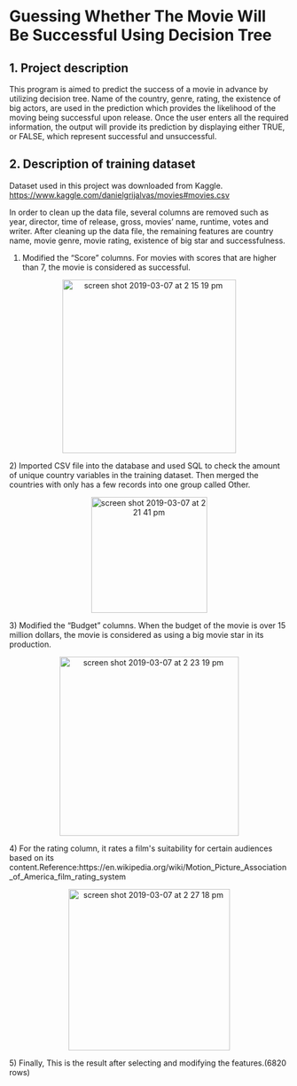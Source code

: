 # Guessing Whether The Movie Will Be Successful Using Decision Tree

## 1. Project description
This program is aimed to predict the success of a movie in advance by utilizing decision tree. Name of the country, genre, rating, the existence of big actors, are used in the prediction which provides the likelihood of the moving being successful upon release. Once the user enters all the required information, the output will provide its prediction by displaying either TRUE, or FALSE, which represent successful and unsuccessful.

## 2. Description of training dataset
Dataset used in this project was downloaded from Kaggle.
https://www.kaggle.com/danielgrijalvas/movies#movies.csv

In order to clean up the data file, several columns are removed such as year, director, time of release, gross, movies’ name, runtime, votes and writer. After cleaning up the data file, the remaining features are country name, movie genre, movie rating, existence of big star and successfulness.

1) Modified the “Score” columns. For movies with scores that are higher than 7, the movie is considered as successful.
<p align="center">
<img width="313" alt="screen shot 2019-03-07 at 2 15 19 pm" src="https://user-images.githubusercontent.com/18043807/53993184-7cf9a480-40e3-11e9-958c-a97b27f81cbc.png">
</p>
2) Imported CSV file into the database and used SQL to check the amount of unique country variables in the training dataset. Then merged the countries with only has a few records into one group called Other.
<p align="center">
<img width="209" alt="screen shot 2019-03-07 at 2 21 41 pm" src="https://user-images.githubusercontent.com/18043807/53993479-5be58380-40e4-11e9-8110-fded697ac010.png">
</p>
3) Modified the “Budget” columns. When the budget of the movie is over 15 million dollars, the movie is considered as using a big movie star in its production.
<p align="center">
<img width="323" alt="screen shot 2019-03-07 at 2 23 19 pm" src="https://user-images.githubusercontent.com/18043807/53993722-08276a00-40e5-11e9-9248-c8d4705e5275.png">
</p>
4) For the rating column, it rates a film's suitability for certain audiences based on its content.Reference:https://en.wikipedia.org/wiki/Motion_Picture_Association_of_America_film_rating_system
<p align="center">
<img width="291" alt="screen shot 2019-03-07 at 2 27 18 pm" src="https://user-images.githubusercontent.com/18043807/53993903-8257ee80-40e5-11e9-94f1-c2541baa3777.png">
</p>
5) Finally, This is the result after selecting and modifying the features.(6820 rows)
